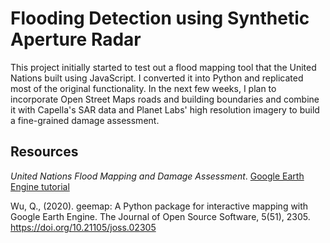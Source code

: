 # Flooding Detection using Synthetic Aperture Radar

This project initially started to test out a flood mapping tool that the United Nations built using JavaScript. I converted it into Python and replicated most of the original functionality. In the next few weeks, I plan to incorporate Open Street Maps roads and building boundaries and combine it with Capella's SAR data and Planet Labs' high resolution imagery to build a fine-grained damage assessment. 

## Resources

*United Nations Flood Mapping and Damage Assessment*. [Google Earth Engine tutorial](https://www.un-spider.org/advisory-support/recommended-practices/recommended-practice-google-earth-engine-flood-mapping/step-by-step)

Wu, Q., (2020). geemap: A Python package for interactive mapping with Google Earth Engine. The Journal of Open Source Software, 5(51), 2305. https://doi.org/10.21105/joss.02305